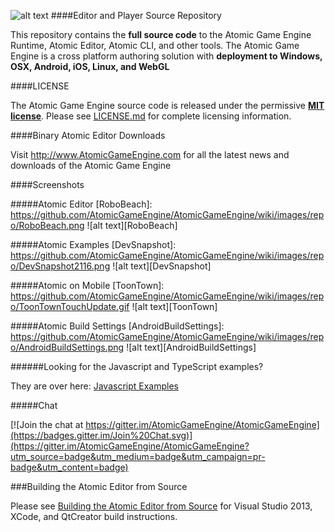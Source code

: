 [AtomicLogo]: https://github.com/AtomicGameEngine/AtomicGameEngine/wiki/images/repo/Atomic-Game-Engine-512.png
![alt text][AtomicLogo]
####Editor and Player Source Repository

This repository contains the **full source code** to the Atomic Game Engine Runtime, Atomic Editor, Atomic CLI, and other tools.  The Atomic Game Engine is a cross platform authoring solution with **deployment to Windows, OSX, Android, iOS, Linux, and WebGL**

####LICENSE

The Atomic Game Engine source code is released under the permissive **[MIT license](https://opensource.org/licenses/MIT)**.  Please see  [LICENSE.md](https://github.com/AtomicGameEngine/AtomicGameEngine/blob/master/LICENSE.md) for complete licensing information.

####Binary Atomic Editor Downloads

Visit http://www.AtomicGameEngine.com for all the latest news and downloads of the Atomic Game Engine

####Screenshots

#####Atomic Editor
[RoboBeach]: https://github.com/AtomicGameEngine/AtomicGameEngine/wiki/images/repo/RoboBeach.png
![alt text][RoboBeach]

#####Atomic Examples
[DevSnapshot]: https://github.com/AtomicGameEngine/AtomicGameEngine/wiki/images/repo/DevSnapshot2116.png
![alt text][DevSnapshot]

#####Atomic on Mobile
[ToonTown]: https://github.com/AtomicGameEngine/AtomicGameEngine/wiki/images/repo/ToonTownTouchUpdate.gif
![alt text][ToonTown]

#####Atomic Build Settings
[AndroidBuildSettings]: https://github.com/AtomicGameEngine/AtomicGameEngine/wiki/images/repo/AndroidBuildSettings.png
![alt text][AndroidBuildSettings] 

######Looking for the Javascript and TypeScript examples?

They are over here: <a href="https://github.com/AtomicGameEngine/AtomicExamples">Javascript Examples</a>

#####Chat

[![Join the chat at https://gitter.im/AtomicGameEngine/AtomicGameEngine](https://badges.gitter.im/Join%20Chat.svg)](https://gitter.im/AtomicGameEngine/AtomicGameEngine?utm_source=badge&utm_medium=badge&utm_campaign=pr-badge&utm_content=badge)

###Building the Atomic Editor from Source

Please see [Building the Atomic Editor from Source](https://github.com/AtomicGameEngine/AtomicGameEngine/wiki/Building-the-Atomic-Editor-from-Source) for Visual Studio 2013, XCode, and QtCreator build instructions.

